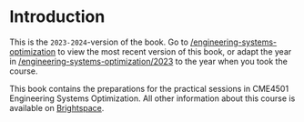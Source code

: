 # Introduction

This is the `2023-2024`-version of the book. Go to [/engineering-systems-optimization](https://teachbooks.github.io/engineering-systems-optimization) to view the most recent version of this book, or adapt the year in [/engineering-systems-optimization/2023](https://teachbooks.github.io/engineering-systems-optimization/2023) to the year when you took the course.

This book contains the preparations for the practical sessions in CME4501 Engineering Systems Optimization. All other information about this course is available on [Brightspace](https://brightspace.tudelft.nl/d2l/le/content/595155/Home).